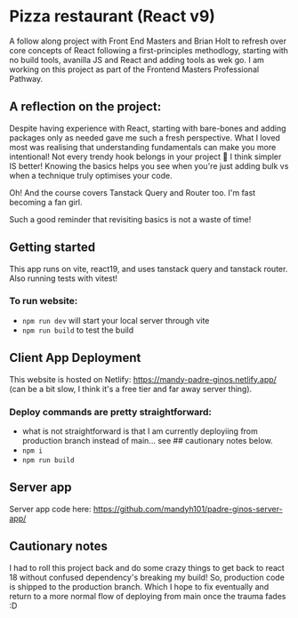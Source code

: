 # Pizza restaurant (React v9)

A follow along project with Front End Masters and Brian Holt to refresh over core concepts of React following a first-principles methodlogy, starting with no build tools, avanilla JS and React and adding tools as wek go. I am working on this project as part of the Frontend Masters Professional Pathway.

## A reflection on the project:
Despite having experience with React, starting with bare-bones and adding packages only as needed gave me such a fresh perspective. What I loved most was realising that understanding fundamentals can make you more intentional! Not every trendy hook belongs in your project 🫨 I think simpler IS better! Knowing the basics helps you see when you're just adding bulk vs when a technique truly optimises your code.

Oh! And the course covers Tanstack Query and Router too. I'm fast becoming a fan girl.

Such a good reminder that revisiting basics is not a waste of time! 

## Getting started
This app runs on vite, react19, and uses tanstack query and tanstack router. Also running tests with vitest!

### To run website:

- `npm run dev` will start your local server through vite
- `npm run build` to test the build

## Client App Deployment

This website is hosted on Netlify: https://mandy-padre-ginos.netlify.app/ (can be a bit slow, I think it's a free tier and far away server thing).

### Deploy commands are pretty straightforward:
- what is not straightforward is that I am currently deployiing from production branch instead of main... see ## cautionary notes below.
- `npm i`
- `npm run build`


## Server app
Server app code here: https://github.com/mandyh101/padre-ginos-server-app/

## Cautionary notes
I had to roll this project back and do some crazy things to get back to react 18 without confused dependency's breaking my build! So, production code is shipped to the production branch. Which I hope to fix eventually and return to a more normal flow of deploying from main once the trauma fades :D 


